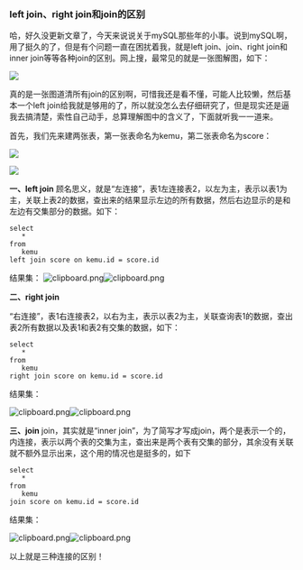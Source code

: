### left join、right join和join的区别

哈，好久没更新文章了，今天来说说关于mySQL那些年的小事。说到mySQL啊，用了挺久的了，但是有个问题一直在困扰着我，就是left join、join、right join和inner join等等各种join的区别。网上搜，最常见的就是一张图解图，如下：

![](F:\Flee-as-a-bird-to-your-mountain\MySQL\pictures\join1.png)

真的是一张图道清所有join的区别啊，可惜我还是看不懂，可能人比较懒，然后基本一个left join给我就是够用的了，所以就没怎么去仔细研究了，但是现实还是逼我去搞清楚，索性自己动手，总算理解图中的含义了，下面就听我一一道来。

首先，我们先来建两张表，第一张表命名为kemu，第二张表命名为score：

![](F:\Flee-as-a-bird-to-your-mountain\MySQL\pictures\join2.png)

![](F:\Flee-as-a-bird-to-your-mountain\MySQL\pictures\join3.png)

**一、left join**
顾名思义，就是“左连接”，表1左连接表2，以左为主，表示以表1为主，关联上表2的数据，查出来的结果显示左边的所有数据，然后右边显示的是和左边有交集部分的数据。如下：

```n1ql
select
   *
from
   kemu
left join score on kemu.id = score.id
```

结果集：
![clipboard.png](https://segmentfault.com/img/bVbk2uE?w=205&h=144)![clipboard.png](https://segmentfault.com/img/bVbk2qQ?w=238&h=103)

**二、right join**

“右连接”，表1右连接表2，以右为主，表示以表2为主，关联查询表1的数据，查出表2所有数据以及表1和表2有交集的数据，如下：

```n1ql
select
   *
from
   kemu
right join score on kemu.id = score.id
```

结果集：

![clipboard.png](https://segmentfault.com/img/bVbk2uI?w=222&h=143)![clipboard.png](https://segmentfault.com/img/bVbk2uP?w=228&h=104)

**三、join**
join，其实就是“inner join”，为了简写才写成join，两个是表示一个的，内连接，表示以两个表的交集为主，查出来是两个表有交集的部分，其余没有关联就不额外显示出来，这个用的情况也是挺多的，如下

```sqf
select
   *
from
   kemu
join score on kemu.id = score.id
```

结果集：

![clipboard.png](https://segmentfault.com/img/bVbk2v1?w=227&h=145)![clipboard.png](https://segmentfault.com/img/bVbk2MW?w=231&h=69)

以上就是三种连接的区别！

